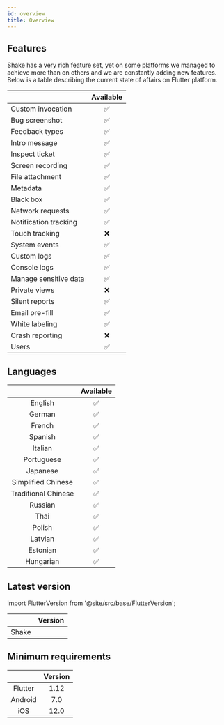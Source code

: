 ```yaml
---
id: overview
title: Overview
---
```


## Features

Shake has a very rich feature set, yet on some platforms we managed to achieve more than on others and we are 
constantly adding new features. Below is a table describing the current state of affairs on Flutter platform.

|                      | Available |
|----------------------|:---------:|
| Custom invocation    |    ✅     |
| Bug screenshot       |    ✅     |
| Feedback types       |    ✅     |
| Intro message        |    ✅     |
| Inspect ticket       |    ✅     |
| Screen recording     |    ✅     |
| File attachment      |    ✅     |
| Metadata             |    ✅     |
| Black box            |    ✅     |
| Network requests     |    ✅     |
| Notification tracking|    ✅     |
| Touch tracking       |    ❌     |
| System events        |    ✅     |
| Custom logs          |    ✅     |
| Console logs         |    ✅     |
| Manage sensitive data|    ✅     |
| Private views        |    ❌     |
| Silent reports       |    ✅     |
| Email pre-fill       |    ✅     |
| White labeling       |    ✅     |
| Crash reporting      |    ❌     |
| Users                |    ✅     |

## Languages

|                      | Available |
|:--------------------:|:---------:|
|  English             |     ✅    |
|  German              |     ✅    |
|  French              |     ✅    |
|  Spanish             |     ✅    |
|  Italian             |     ✅    |
|  Portuguese          |     ✅    |
|  Japanese            |     ✅    |
|  Simplified Chinese  |     ✅    |
|  Traditional Chinese |     ✅    |
|  Russian             |     ✅    |
|  Thai                |     ✅    |
|  Polish              |     ✅    |
|  Latvian             |     ✅    |
|  Estonian            |     ✅    |
|  Hungarian           |     ✅    |

## Latest version

import FlutterVersion from '@site/src/base/FlutterVersion';

|         |      Version      |
|:-------:|:-----------------:|
| Shake   | <FlutterVersion/> |


## Minimum requirements
|         |    Version    |
|:-------:|:-------------:|
| Flutter |      1.12     |
| Android |       7.0     |
|   iOS   |      12.0     |



